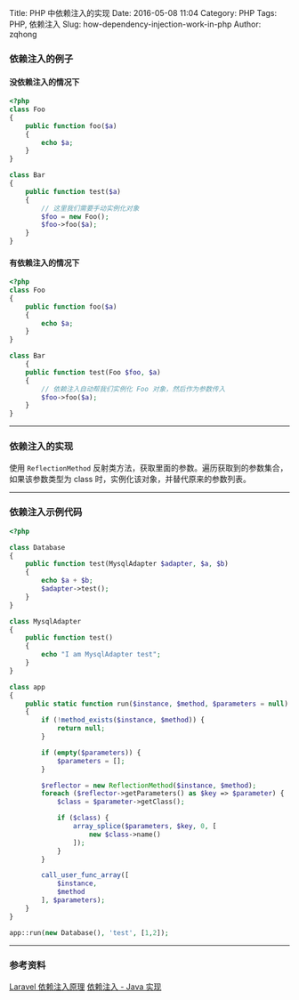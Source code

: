 Title: PHP 中依赖注入的实现
Date: 2016-05-08 11:04
Category: PHP
Tags: PHP, 依赖注入
Slug: how-dependency-injection-work-in-php
Author: zqhong

### 依赖注入的例子
#### 没依赖注入的情况下
```php
<?php
class Foo
{
    public function foo($a)
    {
        echo $a;
    }
}

class Bar
{
    public function test($a)
    {
        // 这里我们需要手动实例化对象
        $foo = new Foo();
        $foo->foo($a);
    }
}
```

#### 有依赖注入的情况下
```php
<?php
class Foo
{
    public function foo($a)
    {
        echo $a;
    }
}

class Bar
    {
    public function test(Foo $foo, $a)
    {
        // 依赖注入自动帮我们实例化 Foo 对象，然后作为参数传入
        $foo->foo($a);
    }
}
```

<!--more-->

---

### 依赖注入的实现
使用 `ReflectionMethod` 反射类方法，获取里面的参数。遍历获取到的参数集合，如果该参数类型为 class 时，实例化该对象，并替代原来的参数列表。

---

### 依赖注入示例代码
```php
<?php

class Database
{
    public function test(MysqlAdapter $adapter, $a, $b)
    {
        echo $a + $b;
        $adapter->test();
    }
}

class MysqlAdapter
{
    public function test()
    {
        echo "I am MysqlAdapter test";
    }
}

class app
{
    public static function run($instance, $method, $parameters = null)
    {
        if (!method_exists($instance, $method)) {
            return null;
        }

        if (empty($parameters)) {
            $parameters = [];
        }

        $reflector = new ReflectionMethod($instance, $method);
        foreach ($reflector->getParameters() as $key => $parameter) {
            $class = $parameter->getClass();

            if ($class) {
                array_splice($parameters, $key, 0, [
                    new $class->name()
                ]);
            }
        }

        call_user_func_array([
            $instance,
            $method
        ], $parameters);
    }
}

app::run(new Database(), 'test', [1,2]);
```

---

### 参考资料
[Laravel 依赖注入原理](https://phphub.org/topics/843)
[依赖注入 - Java 实现](https://github.com/android-cn/blog/tree/master/java/dependency-injection)
